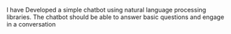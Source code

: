 I have Developed a simple chatbot using natural language processing libraries. The chatbot should be able to answer basic questions and engage in a conversation
